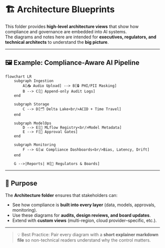 # 🏗️ Architecture Blueprints

This folder provides **high-level architecture views** that show how compliance and governance are embedded into AI systems.  
The diagrams and notes here are intended for **executives, regulators, and technical architects** to understand the **big picture**.

 
 
---

## 🖼️ Example: Compliance-Aware AI Pipeline

```mermaid
flowchart LR
    subgraph Ingestion
        A[📥 Audio Upload] --> B[🔒 PHI/PII Masking]
        B --> C[🧾 Append-only Audit Logs]
    end

    subgraph Storage
        C --> D[🗂️ Delta Lake<br/>ACID + Time Travel]
    end

    subgraph ModelOps
        D --> E[📜 MLflow Registry<br/>Model Metadata]
        E --> F[🚦 Approval Gates]
    end

    subgraph Monitoring
        F --> G[📊 Compliance Dashboards<br/>Bias, Latency, Drift]
    end

    G -->|Reports| H[📑 Regulators & Boards]
```

---

## 🎯 Purpose

The **Architecture folder** ensures that stakeholders can:  
- See how compliance is **built into every layer** (data, models, approvals, monitoring).  
- Use these diagrams for **audits, design reviews, and board updates**.  
- Extend with **custom views** (multi-region, cloud provider–specific, etc.).  

---

> 💡 Best Practice: Pair every diagram with a **short explainer markdown file** so non-technical readers understand why the control matters.
